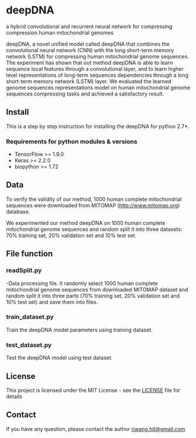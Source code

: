 # deepDNA
a hybrid convolutional and recurrent neural network for compressing compression human mitochondrial genomes

deepDNA, a novel unified model called deepDNA that combines the convolutional neural network (CNN) with the long short-term memory network (LSTM) for compressing human mitochondrial genome sequences. The experiment has shown that out method deepDNA is able to learn sequence local features through a convolutional layer, and to learn higher level representations of long-term sequences dependencies through a long short-term memory network (LSTM) layer. We evaluated the learned genome sequences representations model on human mitochondrial genome sequences compressing tasks and achieved a satisfactory result.

## Install
This is a step by step instruction for installing the deepDNA for python 2.7*.
### Requirements for python modules & versions
* TensorFlow >= 1.9.0
* Keras >= 2.2.0
* biopython >= 1.72

## Data
To verify the validity of our method, 1000 human complete mitochondrial sequences were downloaded from MITOMAP (http://www.mitomap.org) database.

We experimented our method deepDNA on 1000 human complete mitochondrial genome sequences and random split it into three datasets: 70\% training set, 20\% validation set and 10\% test set.


## File function
### readSplit.py
-Data processing file. It randomly select 1000 human complete mitochondrial genome sequences from downloaded MITOMAP dataset and random split it into three parts (70\% training set, 20\% validation set and 10\% test set) and save them into files.

### train_dataset.py
Train the deepDNA model parameters using training dataset.

### test_dataset.py
Test the deepDNA model using test dataset.

    
## License
This project is licensed under the MIT License - see the [LICENSE](LICENSE) file for details


## Contact
If you have any question, please contact the author rjwang.hit@gmail.com
